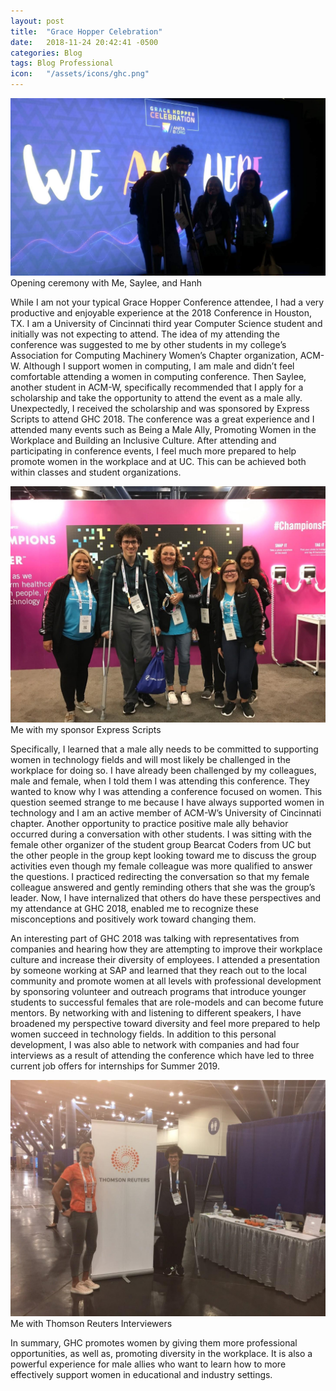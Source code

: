 ```yaml
---
layout: post
title:  "Grace Hopper Celebration"
date:   2018-11-24 20:42:41 -0500
categories: Blog
tags: Blog Professional
icon:   "/assets/icons/ghc.png"
---
```

![Opening ceremony with Me, Saylee, and Hanh](/assets/projects/ghc-2018/ghc-1.jpg)
Opening ceremony with Me, Saylee, and Hanh

While I am not your typical Grace Hopper Conference attendee, I had a very productive and enjoyable experience at the 2018 Conference in Houston, TX. I am a University of Cincinnati third year Computer Science student and initially was not expecting to attend. The idea of my attending the conference was suggested to me by other students in my college’s Association for Computing Machinery Women’s Chapter organization, ACM-W. Although I support women in computing, I am male and didn’t feel comfortable attending a women in computing conference. Then Saylee, another student in ACM-W, specifically recommended that I apply for a scholarship and take the opportunity to attend the event as a male ally. Unexpectedly, I received the scholarship and was sponsored by Express Scripts to attend GHC 2018. The conference was a great experience and I attended many events such as Being a Male Ally, Promoting Women in the Workplace and Building an Inclusive Culture.  After attending and participating in conference events, I feel much more prepared to help promote women in the workplace and at UC. This can be achieved both within classes and student organizations.

![Me with my sponsor Express Scripts](/assets/projects/ghc-2018/ghc-2.jpg)
Me with my sponsor Express Scripts

Specifically, I learned that a male ally needs to be committed to supporting women in technology fields and will most likely be challenged in the workplace for doing so. I have already been challenged by my colleagues, male and female, when I told them I was attending this conference. They wanted to know why I was attending a conference focused on women. This question seemed strange to me because I have always supported women in technology and I am an active member of ACM-W’s University of Cincinnati chapter. Another opportunity to practice positive male ally behavior occurred during a conversation with other students. I was sitting with the female other organizer of the student group Bearcat Coders from UC but the other people in the group kept looking toward me to discuss the group activities even though my female colleague was more qualified to answer the questions. I practiced redirecting the conversation so that my female colleague answered and gently reminding others that she was the group’s leader. Now, I have internalized that others do have these perspectives and my attendance at GHC 2018, enabled me to recognize these misconceptions and positively work toward changing them.

An interesting part of GHC 2018 was talking with representatives from companies and hearing how they are attempting to improve their workplace culture and increase their diversity of employees. I attended a presentation by someone working at SAP and learned that they reach out to the local community and promote women at all levels with professional development by sponsoring volunteer and outreach programs that introduce younger students to successful females that are role-models and can become future mentors. By networking with and listening to different speakers, I have broadened my perspective toward diversity and feel more prepared to help women succeed in technology fields. In addition to this personal development, I was also able to network with companies and had four interviews as a result of attending the conference which have led to three current job offers for internships for Summer 2019.

![Me with Thomson Reuters Interviewers](/assets/projects/ghc-2018/ghc-3.jpg)
Me with Thomson Reuters Interviewers

In summary, GHC promotes women by giving them more professional opportunities, as well as, promoting diversity in the workplace. It is also a powerful experience for male allies who want to learn how to more effectively support women in educational and industry settings.

